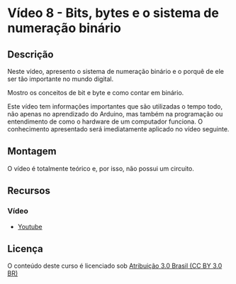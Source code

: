 # Vídeo 8 - Bits, bytes e o sistema de numeração binário

## Descrição

Neste vídeo, apresento o sistema de numeração binário e o porquê de ele ser tão importante no mundo digital.

Mostro os conceitos de bit e byte e como contar em binário.

Este vídeo tem informações importantes que são utilizadas o tempo todo, não apenas no aprendizado do Arduino, mas também na programação ou entendimento de como o hardware de um computador funciona. O conhecimento apresentado será imediatamente aplicado no vídeo seguinte.

## Montagem

O vídeo é totalmente teórico e, por isso, não possui um circuito.

## Recursos

### Vídeo

* [Youtube](https://youtu.be/ufhF0CfmwqM)

## Licença

O conteúdo deste curso é licenciado sob [Atribuição 3.0 Brasil (CC BY 3.0 BR)](https://creativecommons.org/licenses/by/3.0/br)